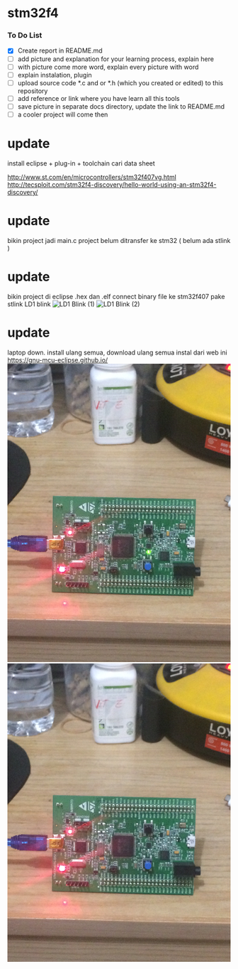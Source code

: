# stm32f4

### To Do List
- [x] Create report in README.md  
- [ ] add picture and explanation for your learning process, explain here  
- [ ] with picture come more word, explain every picture with word  
- [ ] explain instalation, plugin  
- [ ] upload source code *.c and or *.h (which you created or edited) to this repository  
- [ ] add reference or link where you have learn all this tools  
- [ ] save picture in separate docs directory, update the link to README.md  
- [ ] a cooler project will come then  

# update
install eclipse + plug-in + toolchain
cari data sheet

http://www.st.com/en/microcontrollers/stm32f407vg.html
http://tecsploit.com/stm32f4-discovery/hello-world-using-an-stm32f4-discovery/


# update
bikin project jadi main.c
project belum ditransfer ke stm32 ( belum ada stlink )


# update
bikin project di eclipse .hex dan .elf
connect binary file ke stm32f407 pake stlink
LD1 blink
![LD1 Blink (1)](https://github.com/kevinsagita/stm32f4/blob/master/gambar/blink1.1.JPG)
![LD1 Blink (2)](https://github.com/kevinsagita/stm32f4/blob/master/gambar/blink1.2.JPG)


# update
laptop down. install ulang semua, download ulang semua 
instal dari web ini https://gnu-mcu-eclipse.github.io/
![LD4 Blink (1)](https://github.com/kevinsagita/stm32f4/blob/master/gambar/blink1.JPG)
![LD4 Blink (2)](https://github.com/kevinsagita/stm32f4/blob/master/gambar/blink2.JPG)
